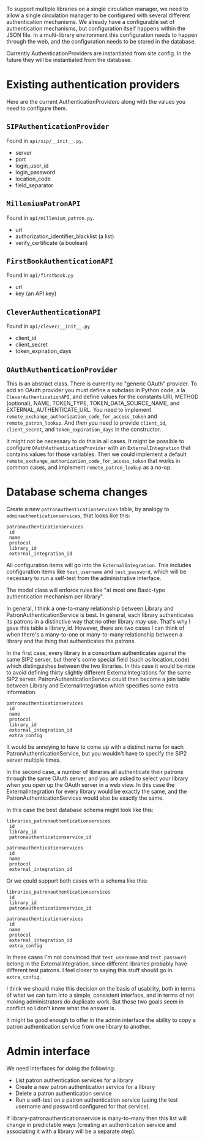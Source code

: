 To support multiple libraries on a single circulation manager, we need to allow a single circulation manager to be configured with several different authentication mechanisms. We already have a configurable set of authentication mechanisms, but configuration itself happens within the JSON file. In a multi-library environment this configuration needs to happen through the web, and the configuration needs to be stored in the database.

Currently AuthenticationProviders are instantiated from site config. In the future they will be instantiated from the database.

# Existing authentication providers

Here are the current AuthenticationProviders along with the values you need to configure them.

## `SIPAuthenticationProvider`

Found in `api/sip/__init__.py`.

* server
* port
* login_user_id
* login_password
* location_code
* field_separator

## `MilleniumPatronAPI`

Found in `api/millenium_patron.py`.

* url
* authorization_identifier_blacklist (a list)
* verify_certificate (a boolean)

## `FirstBookAuthenticationAPI`

Found in `api/firstbook.py`

* url
* key (an API key)

## `CleverAuthenticationAPI`

Found in `api/clever/__init__.py`

* client_id
* client_secret
* token_expiration_days

## `OAuthAuthenticationProvider`

This is an abstract class. There is currently no "generic OAuth" provider. To add an OAuth provider you must define a subclass in Python code, a la `CleverAuthenticationAPI`, and define values for the constants URI, METHOD (optional), NAME, TOKEN_TYPE, TOKEN_DATA_SOURCE_NAME, and EXTERNAL_AUTHENTICATE_URL. You need to implement `remote_exchange_authorization_code_for_access_token` and `remote_patron_lookup`. And _then_ you need to provide `client_id`, `client_secret`, and `token_expiration_days` in the constructor.

It might not be necessary to do this in all cases. It might be possible to configure `OAuthAuthenticationProvider` with an `ExternalIntegration` that contains values for those variables. Then we could implement a default `remote_exchange_authorization_code_for_access_token` that works in common cases, and implement `remote_patron_lookup` as a no-op.

# Database schema changes

Create a new `patronauthenticationservices` table, by analogy to `adminauthenticationservices`, that looks like this:

```
patronauthenticationservices
 id
 name
 protocol
 library_id
 external_integration_id
```

All configuration items will go into the `ExternalIntegration`. This includes configuration items like `test_username` and `test_password`, which will be necessary to run a self-test from the administrative interface.

The model class will enforce rules like "at most one Basic-type authentication mechanism per library".

In general, I think a one-to-many relationship between Library and PatronAuthenticationService is best. In general, each library authenticates its patrons in a distinctive way that no other library may use. That's why I gave this table a library_id. However, there are two cases I can think of when there's a many-to-one or many-to-many relationship between a library and the thing that authenticates the patrons.

In the first case, every library in a consortium authenticates against the same SIP2 server, but there's some special field (such as location_code) which distinguishes between the two libraries. In this case it would be nice to avoid defining thirty slightly different ExternalIntegrations for the same SIP2 server. PatronAuthenticationService could then become a join table between Library and ExternalIntegration which specifies some extra information.

```
patronauthenticationservices
 id
 name
 protocol
 library_id
 external_integration_id
 extra_config
```

It would be annoying to have to come up with a distinct name for each PatronAuthenticationService, but you wouldn't have to specify the SIP2 server multiple times.

In the second case, a number of libraries all authenticate their patrons through the same OAuth server, and you are asked to select your library when you open up the OAuth server in a web view. In this case the ExternalIntegration for every library would be exactly the same, and the PatronAuthenticationServices would also be exactly the same. 

In this case the best database schema might look like this:

```
libraries_patronauthenticationservices
 id
 library_id
 patronauthenticationservice_id
```

```
patronauthenticationservices
 id
 name
 protocol
 external_integration_id
```

Or we could support both cases with a schema like this:

```
libraries_patronauthenticationservices
 id
 library_id
 patronauthenticationservice_id
```

```
patronauthenticationservices
 id
 name
 protocol
 external_integration_id
 extra_config
```

In these cases I'm not convinced that `test_username` and `test_password` belong in the ExternalIntegration, since different libraries probably have different test patrons. I feel closer to saying this stuff should go in `extra_config`.

I think we should make this decision on the basis of usability, both in terms of what we can turn into a simple, consistent interface, and in terms of not making administrators do duplicate work. But those two goals seem in conflict so I don't know what the answer is.

It might be good enough to offer in the admin interface the ability to copy a patron authentication service from one library to another.

# Admin interface

We need interfaces for doing the following:

* List patron authentication services for a library
* Create a new patron authentication service for a library
* Delete a patron authentication service
* Run a self-test on a patron authentication service (using the test username and password configured for that service).


If library-patronauthenticationservice is many-to-many then this list will change in predictable ways (creating an authentication service and associating it with a library will be a separate step).
